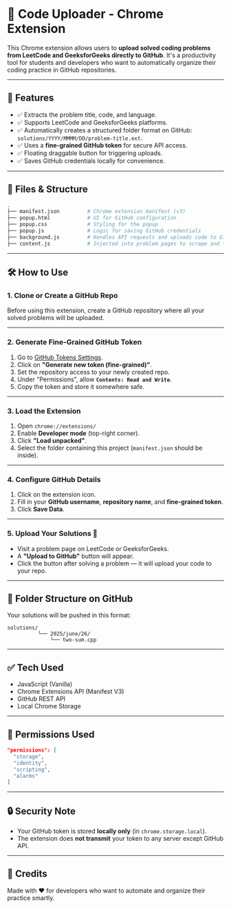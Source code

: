 # 🚀 Code Uploader - Chrome Extension

This Chrome extension allows users to **upload solved coding problems from LeetCode and GeeksforGeeks directly to GitHub**. It's a productivity tool for students and developers who want to automatically organize their coding practice in GitHub repositories.

---

## 🌟 Features

- ✅ Extracts the problem title, code, and language.
- ✅ Supports LeetCode and GeeksforGeeks platforms.
- ✅ Automatically creates a structured folder format on GitHub: `solutions/YYYY/MMMM/DD/problem-title.ext`.
- ✅ Uses a **fine-grained GitHub token** for secure API access.
- ✅ Floating draggable button for triggering uploads.
- ✅ Saves GitHub credentials locally for convenience.

---

## 🧩 Files & Structure

```bash
.
├── manifest.json         # Chrome extension manifest (v3)
├── popup.html            # UI for GitHub configuration
├── popup.css             # Styling for the popup
├── popup.js              # Logic for saving GitHub credentials
├── background.js         # Handles API requests and uploads code to GitHub
├── content.js            # Injected into problem pages to scrape and trigger upload
```

---

## 🛠️ How to Use

### 1. Clone or Create a GitHub Repo

Before using this extension, create a GitHub repository where all your solved problems will be uploaded.

---

### 2. Generate Fine-Grained GitHub Token

1. Go to [GitHub Tokens Settings](https://github.com/settings/tokens?type=beta).
2. Click on **"Generate new token (fine-grained)"**.
3. Set the repository access to your newly created repo.
4. Under "Permissions", allow **`Contents: Read and Write`**.
5. Copy the token and store it somewhere safe.

---

### 3. Load the Extension

1. Open `chrome://extensions/`
2. Enable **Developer mode** (top-right corner).
3. Click **"Load unpacked"**.
4. Select the folder containing this project (`manifest.json` should be inside).

---

### 4. Configure GitHub Details

1. Click on the extension icon.
2. Fill in your **GitHub username**, **repository name**, and **fine-grained token**.
3. Click **Save Data**.

---

### 5. Upload Your Solutions 🚀

- Visit a problem page on LeetCode or GeeksforGeeks.
- A **"Upload to GitHub"** button will appear.
- Click the button after solving a problem — it will upload your code to your repo.

---

## 📂 Folder Structure on GitHub

Your solutions will be pushed in this format:

```
solutions/
          └── 2025/june/26/
              └── two-sum.cpp
```

---

## ✅ Tech Used

- JavaScript (Vanilla)
- Chrome Extensions API (Manifest V3)
- GitHub REST API
- Local Chrome Storage

---

## 📌 Permissions Used

```json
"permissions": [
  "storage",
  "identity",
  "scripting",
  "alarms"
]
```

---

## 🔒 Security Note

- Your GitHub token is stored **locally only** (in `chrome.storage.local`).
- The extension does **not transmit** your token to any server except GitHub API.

---

## 🧠 Credits

Made with ❤️ for developers who want to automate and organize their practice smartly.
